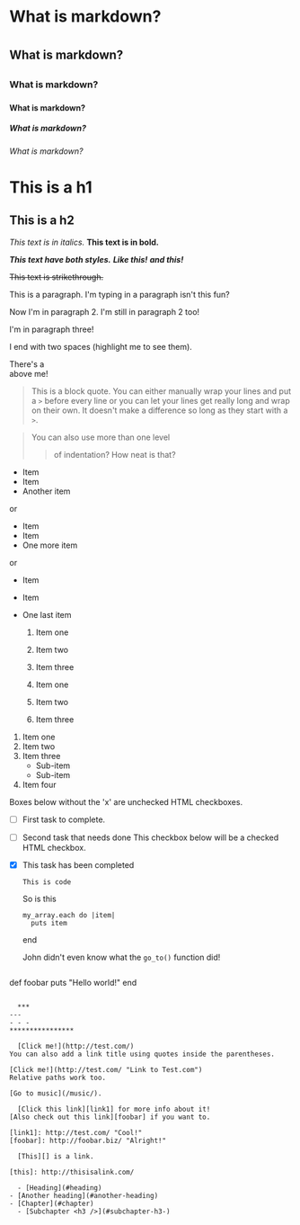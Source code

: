 # What is markdown? <h1>
## What is markdown? <h2>
### What is markdown? <h3>
#### What is markdown? <h4>
##### What is markdown? <h5>
###### What is markdown? <h6>
  
  This is a h1
=============

This is a h2
-------------
  
 *This text is in italics.*
**This text is in bold.**

  ***This text have both styles.***
**_Like this!_**
*__and this!__*

  ~~This text is strikethrough.~~
  
This is a paragraph. I'm typing in a paragraph isn't this fun?

Now I'm in paragraph 2.
I'm still in paragraph 2 too!


I'm in paragraph three!

  I end with two spaces (highlight me to see them).

There's a <br /> above me!
  
  > This is a block quote. You can either
> manually wrap your lines and put a `>` before every line or you can let your lines get really long and wrap on their own.
> It doesn't make a difference so long as they start with a `>`.

> You can also use more than one level
>> of indentation?
> How neat is that?
  
  * Item
* Item
* Another item

or

+ Item
+ Item
+ One more item

or

- Item
- Item
- One last item
  
  1. Item one
  2. Item two
  3. Item three

  1. Item one
  1. Item two
  1. Item three
  
1. Item one
2. Item two
3. Item three
    * Sub-item
    * Sub-item
4. Item four

  Boxes below without the 'x' are unchecked HTML checkboxes.
- [ ] First task to complete.
- [ ] Second task that needs done
This checkbox below will be a checked HTML checkbox.
- [x] This task has been completed
  
      This is code
    So is this
  
      my_array.each do |item|
        puts item
    end

  John didn't even know what the `go_to()` function did!
  
  ```ruby
def foobar
    puts "Hello world!"
end
```
  
  ***
---
- - -
****************
  
  [Click me!](http://test.com/)
You can also add a link title using quotes inside the parentheses.

[Click me!](http://test.com/ "Link to Test.com")
Relative paths work too.

[Go to music](/music/).
  
  [Click this link][link1] for more info about it!
[Also check out this link][foobar] if you want to.

[link1]: http://test.com/ "Cool!"
[foobar]: http://foobar.biz/ "Alright!"
  
  [This][] is a link.

[this]: http://thisisalink.com/
  
  - [Heading](#heading)
- [Another heading](#another-heading)
- [Chapter](#chapter)
  - [Subchapter <h3 />](#subchapter-h3-)

